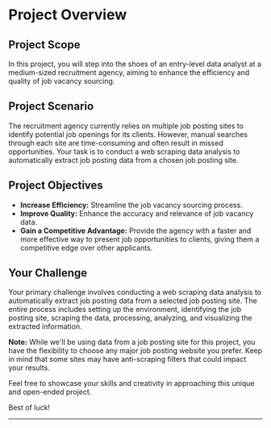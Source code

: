 # Project Overview

## Project Scope

In this project, you will step into the shoes of an entry-level data
analyst at a medium-sized recruitment agency, aiming to enhance the
efficiency and quality of job vacancy sourcing.

## Project Scenario

The recruitment agency currently relies on multiple job posting sites to
identify potential job openings for its clients. However, manual
searches through each site are time-consuming and often result in missed
opportunities. Your task is to conduct a web scraping data analysis to
automatically extract job posting data from a chosen job posting site.

## Project Objectives

-   **Increase Efficiency:** Streamline the job vacancy sourcing
    process.
-   **Improve Quality:** Enhance the accuracy and relevance of job
    vacancy data.
-   **Gain a Competitive Advantage:** Provide the agency with a faster
    and more effective way to present job opportunities to clients,
    giving them a competitive edge over other applicants.

## Your Challenge

Your primary challenge involves conducting a web scraping data analysis
to automatically extract job posting data from a selected job posting
site. The entire process includes setting up the environment,
identifying the job posting site, scraping the data, processing,
analyzing, and visualizing the extracted information.

**Note:** While we'll be using data from a job posting site for this
project, you have the flexibility to choose any major job posting
website you prefer. Keep in mind that some sites may have anti-scraping
filters that could impact your results.

Feel free to showcase your skills and creativity in approaching this
unique and open-ended project.

Best of luck!

------------------------------------------------------------------------

